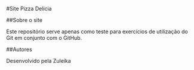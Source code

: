 #Site Pizza Delícia

##Sobre o site

Este repositório serve apenas como teste para exercícios de 
utilização do Git em conjunto com o GitHub.

##Autores

Desenvolvido pela Zuleika